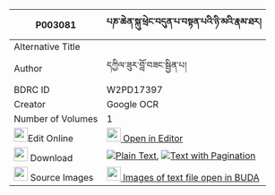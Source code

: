 |P003081|པཎ་ཆེན་སྐུ་ཕྲེང་བདུན་པ་བསྟན་པའི་ཉི་མའི་རྣམ་ཐར། 
| --- | --- 
|Alternative Title |
|Author| དཀྱིལ་ཟུར་བློ་བཟང་སྦྱིན་པ།
|BDRC ID | W2PD17397
|Creator | Google OCR
|Number of Volumes| 1
|<img width="25" src="https://img.icons8.com/color/25/000000/edit-property.png">Edit Online| [<img width="25" src="https://avatars.githubusercontent.com/u/45091458?s=200&v=4"> Open in Editor](http://editor.openpecha.org/P003081)
|<img width="25" src="https://img.icons8.com/fluent/48/000000/download-2.png"/>  Download | [![](https://img.icons8.com/color/20/000000/txt.png)Plain Text](https://github.com/Openpecha/P003081/releases/download/v2/penchen_kutreng_dunpa_tenpa_i__plain_P003081.zip), [![](https://img.icons8.com/color/20/000000/txt.png)Text with Pagination](https://github.com/Openpecha/P003081/releases/download/v2/penchen_kutreng_dunpa_tenpa_i__pages_P003081.zip)
|<img width="25" src="https://img.icons8.com/plasticine/100/000000/pictures-folder.png"/>  Source Images | [<img width="25" src="https://library.bdrc.io/icons/BUDA-small.svg"> Images of text file open in BUDA](https://library.bdrc.io/show/bdr:W2PD17397)